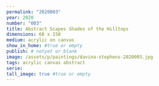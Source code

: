 ```yaml
---
permalink: "2020003"
year: 2020
number: "003"
title: Abstract Scapes Shades of the Hilltops
dimensions: 68 x 158
medium: acrylic on canvas
show_in_home: #true or empty
publish: # notyet or blank
image: /assets/p/paintings/davina-stephens-2020003.jpg
tags: acrylic canvas abstract
serie:
tall_image: true #true or empty
---
```

